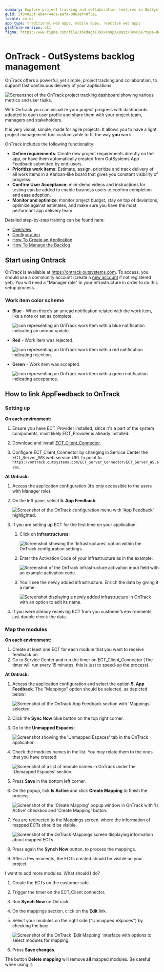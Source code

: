 ```yaml
---
summary: Explore project tracking and collaboration features in OutSystems 11 (O11) with OnTrack for agile project management and continuous application delivery.
guid: 5f04023f-aba4-44ca-aafa-0d6aef48f3e1
locale: en-us
app_type: traditional web apps, mobile apps, reactive web apps
platform-version: o11
figma: https://www.figma.com/file/XbkdagtFJ9kxan8pAx0Qsz/DevOps?type=design&node-id=1542%3A351&mode=design&t=dN0yGLL6D8INLkOx-1
---
```


# OnTrack - OutSystems backlog management 

OnTrack offers a powerful, yet simple, project tracking and collaboration, to support fast continuous delivery of your applications.

![Screenshot of the OnTrack project tracking dashboard showing various metrics and user tasks.](images/on-track-ot.png "OnTrack Dashboard Overview")

With OnTrack you can visualize your project progress with dashboards adapted to each user profile and share them with your project team, managers and stakeholders.

It is very visual, simple, made for agile projects. It allows you to have a light project management tool customizable to fit the way **you** work.

OnTrack includes the following functionality:

* **Define requirements**: Create new project requirements directly on the app, or have them automatically created from OutSystems App Feedback submitted by end-users.
* **Prioritize work items:** Estimate, assign, prioritize and track delivery of all work items in a Kanban-like board that gives you constant visibility of progress.
* **Confirm User Acceptance**: mini-demo videos and instructions for testing can be added to enable business users to confirm completion and ease adoption.
* **Monitor and optimize**: monitor project budget, stay on top of deviations, optimize against estimates, and make sure you have the most performant app delivery team.

Detailed step-by-step training can be found here:

* [Overview](https://outsystems.wistia.com/medias/e0qwz4su0v)
* [Configuration](https://www.youtube.com/watch?v=KPl4riVGpXc&list=PLaxrSw3Eft4FgXe0zZQtL93FUFPvNWQNw&index=5)
* [How To Create an Application](https://www.youtube.com/watch?v=6jzUcuAAtqA&list=PLaxrSw3Eft4FgXe0zZQtL93FUFPvNWQNw&index=12)
* [How To Manage the Backlog](https://www.youtube.com/watch?v=6MMR3rLt5qw&list=PLaxrSw3Eft4FgXe0zZQtL93FUFPvNWQNw&index=13)


## Start using Ontrack


OnTrack is available at https://ontrack.outsystems.com. To access, you should use a community account (create a [new account](https://www.outsystems.com/home/signup.aspx) if not registered yet). 
You will need a "Manager role" in your infrastructure in order to do this setup process.

### Work item color scheme

* **Blue** - When there’s an unread notification related with the work item, like a note or set as complete.

    ![Icon representing an OnTrack work item with a blue notification indicating an unread update.](images/on-track-blue-ot.png "OnTrack Blue Notification")

* **Red** - Work item was rejected.

    ![Icon representing an OnTrack work item with a red notification indicating rejection.](images/on-track-red-ot.png "OnTrack Red Notification")

* **Green** - Work item was accepted.

    ![Icon representing an OnTrack work item with a green notification indicating acceptance.](images/on-track-green-ot.png "OnTrack Green Notification")


## How to link AppFeedback to OnTrack

### Setting up

**On each environment:**

1. Ensure you have ECT_Provider installed, since it's a part of the system components, most likely ECT_Provider is already installed.

1. Download and install [ECT_Client_Connector](http://www.outsystems.com/forge/component/455/ect-client-connector/).

1. Configure ECT_Client_Connector by changing in Service Center the ECT_Server_WS web service URL to point to ```https://ontrack.outsystems.com/ECT_Server_Connector/ECT_Server_WS.asmx```.


**At Ontrack:**

1. Access the application configuration (it’s only accessible to the users with Manager role).

1. On the left pane, select **5. App Feedback**:

    ![Screenshot of the OnTrack configuration menu with 'App Feedback' highlighted.](images/on-track-configure-ot.png "OnTrack Configuration Menu")

1. If you are setting up ECT for the first time on your application:
    1. Click on **Infrastructures**:

        ![Screenshot showing the 'Infrastructures' option within the OnTrack configuration settings.](images/on-track-configure-infra-ot.png "OnTrack Infrastructures Option")

    1. Enter the Activation Code of your infrastructure as in the example:

        ![Screenshot of the OnTrack infrastructure activation input field with an example activation code.](images/on-track-configure-infra2-ot.png "OnTrack Infrastructure Activation")
    
    1. You'll see the newly added infrastructure. Enrich the data by giving it a name:

        ![Screenshot displaying a newly added infrastructure in OnTrack with an option to edit its name.](images/on-track-configure-infra3-ot.png "OnTrack Added Infrastructure")

1. If you were already receiving ECT from you customer’s environments, just double check the data.


### Map the modules

**On each environment:**

1. Create at least one ECT for each module that you want to receive feedback on.
1. Go to Service Center and run the timer on ECT_Client_Connector (The timer will run every 15 minutes, this is just to speed-up the process).


**At Ontrack:**

1. Access the application configuration and select the option **5. App Feedback**. The "Mappings" option should be selected, as depicted below:

    ![Screenshot of the OnTrack App Feedback section with 'Mappings' selected.](images/on-track-map1-ot.png "OnTrack App Feedback Mappings")

1. Click the **Sync Now** blue button on the top right corner.

1. Go to the **Unmapped Espaces**:

    ![Screenshot showing the 'Unmapped Espaces' tab in the OnTrack application.](images/on-track-map3-ot.png "OnTrack Unmapped Espaces")

1. Check the modules names in the list. You may relate them to the ones that you have created:

    ![Screenshot of a list of module names in OnTrack under the 'Unmapped Espaces' section.](images/on-track-map4-ot.png "OnTrack Module List")

1. Press **Save** in the bottom left corner.

1. On the popup, tick **Is Active** and click **Create Mapping** to finish the process.

    ![Screenshot of the 'Create Mapping' popup window in OnTrack with 'Is Active' checkbox and 'Create Mapping' button.](images/on-track-map5-ot.png "OnTrack Create Mapping Popup")

1. You are redirected to the Mappings screen, where the information of mapped ECTs should be visible.

    ![Screenshot of the OnTrack Mappings screen displaying information about mapped ECTs.](images/on-track-map6-ot.png "OnTrack Mappings Screen")

1. Press again the **Synch Now** button, to process the mappings.
1. After a few moments, the ECTs created should be visible on your project.


I want to add more modules. What should I do?

1. Create the ECTs on the customer side.
1. Trigger the timer on the ECT_Client connector.
1. Run **Synch Now** on Ontrack.
1. On the mappings section, click on the **Edit** link.
1. Select your modules on the right side ("Unmapped eSpaces") by checking the box:

    ![Screenshot of the OnTrack 'Edit Mapping' interface with options to select modules for mapping.](images/on-track-map7-ot.png "OnTrack Edit Mapping")

1. Press **Save changes**.

<div class="info" markdown="1">

The button **Delete mapping** will remove **all** mapped modules. Be careful when using it.

</div>

